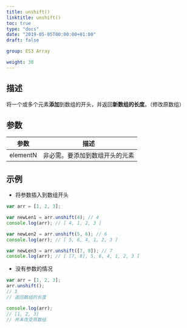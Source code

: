 ```yaml
---
title: unshift()
linktitle: unshift()
toc: true
type: "docs"
date: "2019-05-05T00:00:00+01:00"
draft: false

group: ES3 Array

weight: 30
---
```


## 描述

将一个或多个元素**添加**到数组的开头，并返回**新数组的长度**。（修改原数组）

## 参数

| 参数     | 描述                                         |
| -------- | -------------------------------------------- |
| elementN | 非必需。要添加到数组开头的元素 |

## 示例


- 将参数插入到数组开头

```js
var arr = [1, 2, 3];

var newLen1 = arr.unshift(4); // 4
console.log(arr); // [ 4, 1, 2, 3 ]

var newLen2 = arr.unshift(5, 6); // 6
console.log(arr); // [ 5, 6, 4, 1, 2, 3 ]

var newLen3 = arr.unshift([7, 8]); // 7
console.log(arr); // [ [7, 8], 5, 6, 4, 1, 2, 3 ]
```


- 没有参数的情况

```js
var arr = [1, 2, 3];
arr.unshift(); 
// 3
// 返回数组的长度

console.log(arr); 
// [1, 2, 3]
// 并未改变原数组
```
